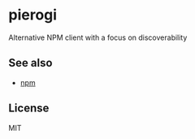 # pierogi

Alternative NPM client with a focus on discoverability


## See also

* [npm](https://www.npmjs.org/)


## License
MIT
